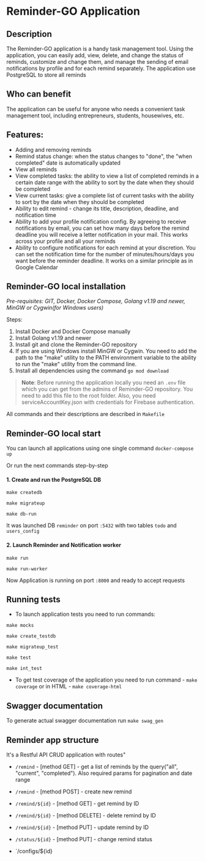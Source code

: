 # Reminder-GO Application

## Description
The Reminder-GO application is a handy task management tool. Using the application, you can easily add, view, delete, and change the status of reminds, customize and change them, and manage the sending of email notifications by profile and for each remind separately. The application use PostgreSQL to store all reminds

## Who can benefit
The application can be useful for anyone who needs a convenient task management tool, including entrepreneurs, students, housewives, etc.

## Features: 
- Adding and removing reminds
- Remind status change: when the status changes to "done", the "when completed" date is automatically updated
- View all reminds
- View completed tasks: the ability to view a list of completed reminds in a certain date range with the ability to sort by the date when they should be completed 
- View current tasks: give a complete list of current tasks with the ability to sort by the date when they should be completed 
- Ability to edit remind - change its title, description, deadline, and notification time
- Ability to add your profile notification config. By agreeing to receive notifications by email, you can set how many days before the remind deadline you will receive a letter notification in your mail. This works across your profile and all your reminds
- Ability to configure notifications for each remind at your discretion. You can set the notification time for the number of minutes/hours/days you want before the reminder deadline. It works on a similar principle as in Google Calendar

## **Reminder-GO local installation**
_Pre-requisites: GIT, Docker, Docker Compose, Golang v1.19 and newer, MinGW or Cygwin(for Windows users)_

Steps:
1. Install Docker and Docker Compose manually
2. Install Golang v1.19 and newer
3. Install git and clone the Reminder-GO repository
4. If you are using Windows install MinGW or Cygwin. You need to add the path to the "make" utility to the PATH environment variable to the ability to run the "make" utility from the command line.
5. Install all dependencies using the command `go mod download`

 
> **Note**: Before running the application locally you need an `.env` file which you can get from the admins of Reminder-GO repository. You need to add this file to the root folder. Also, you need serviceAccountKey.json with credentials for Firebase authentication.

All commands and their descriptions are described in `Makefile`

## Reminder-GO local start
You can launch all applications using one single command `docker-compose up`

Or run the next commands step-by-step
#### 1. Create and run the PostgreSQL DB

`make createdb`

`make migrateup`

`make db-run`

It was launched DB `reminder` on port `:5432` with two tables `todo` and `users_config`

#### 2. Launch Reminder and Notification worker

`make run`

`make run-worker`

Now Application is running on port `:8000` and ready to accept requests

## Running tests
- To launch application tests you need to run commands:

`make mocks`

`make create_testdb`

`make migrateup_test`

`make test`

`make int_test`

- To get test coverage of the application you need to run command - `make coverage` or in HTML - `make coverage-html`

## Swagger documentation

To generate actual swagger documentation run `make swag_gen`

## Reminder app structure

It's a Restful API CRUD application with routes"

- `/remind` - [method GET] - get a list of reminds by the query("all", "current", "completed"). Also required params for pagination and date range

- `/remind` - [method POST] - create new remind

- `/remind/${id}` - [method GET] - get remind by ID

- `/remind/${id}` - [method DELETE] - delete remind by ID

- `/remind/${id}` - [method PUT] - update remind by ID

- `/status/${id}` - [method PUT] - change remind status

- `/configs/${id}